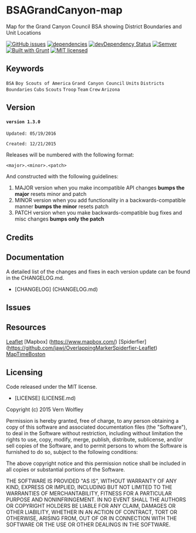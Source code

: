 # BSAGrandCanyon-map #
Map for the Grand Canyon Council BSA showing District Boundaries and Unit Locations

[![GitHub issues](https://img.shields.io/github/issues/vwolfley/BSAGrandCanyon-map.svg)](https://github.com/vwolfley/BSAGrandCanyon-map/issues)
[![dependencies](https://david-dm.org/vwolfley/BSAGrandCanyon-map.png)](https://david-dm.org/vwolfley/BSAGrandCanyon-map)
[![devDependency Status](https://david-dm.org/vwolfley/BSAGrandCanyon-map/dev-status.png)](https://david-dm.org/vwolfley/BSAGrandCanyon-map)
[![Semver](http://img.shields.io/SemVer/2.0.0.png)](http://semver.org/spec/v4.4.7.html)
[![Built with Grunt](https://cdn.gruntjs.com/builtwith.png)](http://gruntjs.com/)
[![MIT licensed](https://img.shields.io/badge/license-MIT-blue.svg)](https://opensource.org/licenses/MIT)

## Keywords

`BSA` `Boy Scouts of America` `Grand Canyon Council` `Units` `Districts` `Boundaries` `Cubs` `Scouts` `Troop` `Team` `Crew` `Arizona`

## Version

#### `version 1.3.0` ####

 `Updated: 05/19/2016`

 `Created: 12/21/2015`

Releases will be numbered with the following format:

`<major>.<minor>.<patch>`

And constructed with the following guidelines:

1. MAJOR version when you make incompatible API changes **bumps the major** resets minor and patch
2. MINOR version when you add functionality in a backwards-compatible manner **bumps the minor** resets patch
3. PATCH version when you make backwards-compatible bug fixes and misc changes **bumps only the patch**

## Credits

## Documentation

A detailed list of the changes and fixes in each version update can be found in the CHANGELOG.md.

- [CHANGELOG] (CHANGELOG.md)

## Issues

## Resources

[Leaflet](http://leafletjs.com/)
[Mapbox] (https://www.mapbox.com/)
[Spiderfier] (https://github.com/jawj/OverlappingMarkerSpiderfier-Leaflet)
[MapTimeBoston](http://maptimeboston.github.io/leaflet-intro/)

## Licensing

Code released under the MIT license.

- [LICENSE] (LICENSE.md)

Copyright (c) 2015 Vern Wolfley

Permission is hereby granted, free of charge, to any person obtaining a copy of this software and associated documentation files (the "Software"), to deal in the Software without restriction, including without limitation the rights to use, copy, modify, merge, publish, distribute, sublicense, and/or sell copies of the Software, and to permit persons to whom the Software is furnished to do so, subject to the following conditions:

The above copyright notice and this permission notice shall be included in all copies or substantial portions of the Software.

THE SOFTWARE IS PROVIDED "AS IS", WITHOUT WARRANTY OF ANY KIND, EXPRESS OR IMPLIED, INCLUDING BUT NOT LIMITED TO THE WARRANTIES OF MERCHANTABILITY, FITNESS FOR A PARTICULAR PURPOSE AND NONINFRINGEMENT. IN NO EVENT SHALL THE AUTHORS OR COPYRIGHT HOLDERS BE LIABLE FOR ANY CLAIM, DAMAGES OR OTHER LIABILITY, WHETHER IN AN ACTION OF CONTRACT, TORT OR OTHERWISE, ARISING FROM, OUT OF OR IN CONNECTION WITH THE SOFTWARE OR THE USE OR OTHER DEALINGS IN THE SOFTWARE.
